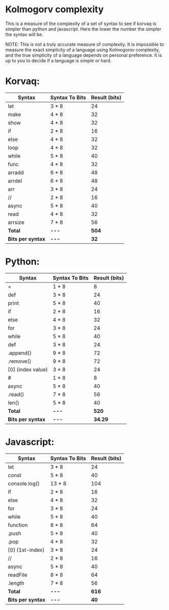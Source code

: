 # Kolmogorv complexity
This  is a measure of the complexity of a set of syntax to see if korvaq is simpler than python and javascript.
Here the lower the number the simpler the syntax will be. 

NOTE: This is not a truly accurate measure of complexity. It is impossible to measure the exact simplicity of a language using Kolmogorov complexity, and the true simplicity of a language depends on personal preference. It is up to you to decide if a language is simple or hard.


# Korvaq:

| Syntax      | Syntax To Bits  | Result (bits) |
|-------------|------------------|----------------|
| let         | 3 * 8            | 24             |
| make        | 4 * 8            | 32             |
| show        | 4 * 8            | 32             |
| if          | 2 * 8            | 16             |
| else        | 4 * 8            | 32             |
| loop        | 4 * 8            | 32             |
| while       | 5 * 8            | 40             |
| func        | 4 * 8            | 32             |
| arradd      | 6 * 8            | 48             |
| arrdel      | 6 * 8            | 48             |
| arr         | 3 * 8            | 24             |
| //          | 2 * 8            | 16             |
| async       | 5 * 8            | 40             |
| read        | 4 * 8            | 32             |
| arrsize     | 7 * 8            | 56             |
| **Total**   | **---** | **504**                 |
| **Bits per syntax** | **---** | **32**          |


# Python:

| Syntax               | Syntax To Bits  | Result (bits) |
|----------------------|------------------|----------------|
| =                    | 1 * 8            | 8              |
| def                  | 3 * 8            | 24             |
| print                | 5 * 8            | 40             |
| if                   | 2 * 8            | 16             |
| else                 | 4 * 8            | 32             |
| for                  | 3 * 8            | 24             |
| while                | 5 * 8            | 40             |
| def                  | 3 * 8            | 24             |
| .append()           | 9 * 8            | 72             |
| .remove()           | 9 * 8            | 72             |
| [0] (index value)   | 3 * 8            | 24             |
| #                    | 1 * 8            | 8              |
| async                | 5 * 8            | 40             |
| .read()             | 7 * 8            | 56             |
| len()               | 5 * 8            | 40             |
| **Total**           | **---**          | **520**        |
| **Bits per syntax** | **---**          | **34.29**      |



# Javascript:

| Syntax               | Syntax To Bits  | Result (bits) |
|----------------------|------------------|----------------|
| let                  | 3 * 8            | 24             |
| const                | 5 * 8            | 40             |
| console.log()       | 13 * 8           | 104            |
| if                   | 2 * 8            | 16             |
| else                 | 4 * 8            | 32             |
| for                  | 3 * 8            | 24             |
| while                | 5 * 8            | 40             |
| function             | 8 * 8            | 64             |
| .push                | 5 * 8            | 40             |
| .pop                 | 4 * 8            | 32             |
| [0] (1st-index)     | 3 * 8            | 24             |
| //                   | 2 * 8            | 16             |
| async                | 5 * 8            | 40             |
| readFile            | 8 * 8            | 64             |
| .length             | 7 * 8            | 56             |
| **Total**           | **---**          | **616**        |
| **Bits per syntax** | **---**          | **40**         |
